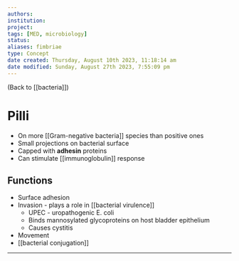 ```yaml
---
authors: 
institution: 
project: 
tags: [MED, microbiology]
status: 
aliases: fimbriae
type: Concept
date created: Thursday, August 10th 2023, 11:18:14 am
date modified: Sunday, August 27th 2023, 7:55:09 pm
---
```


(Back to [[bacteria]])

# Pilli

- On more [[Gram-negative bacteria]] species than positive ones
- Small projections on bacterial surface
- Capped with **adhesin** proteins
- Can stimulate [[immunoglobulin]] response
## Functions
- Surface adhesion
- Invasion - plays a role in [[bacterial virulence]]
	- UPEC - uropathogenic E. coli
	- Binds mannosylated glycoproteins on host bladder epithelium
	- Causes cystitis
- Movement
- [[bacterial conjugation]]

---
 